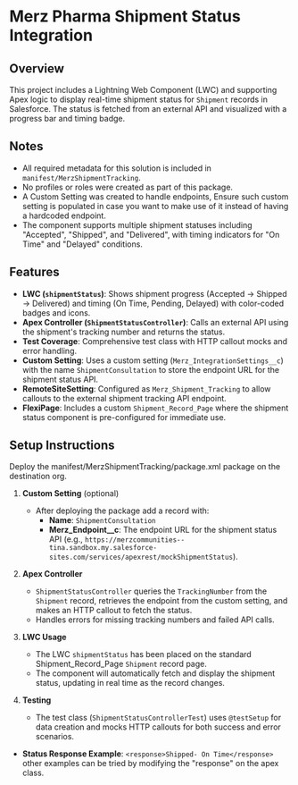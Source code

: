 # Merz Pharma Shipment Status Integration

## Overview
This project includes a Lightning Web Component (LWC) and supporting Apex logic to display real-time shipment status for `Shipment` records in Salesforce. The status is fetched from an external API and visualized with a progress bar and timing badge.

## Notes
- All required metadata for this solution is included in `manifest/MerzShipmentTracking`.
- No profiles or roles were created as part of this package.
- A Custom Setting was created to handle endpoints, Ensure such custom setting is populated in case you want to make use of it instead of having a hardcoded endpoint.
- The component supports multiple shipment statuses including "Accepted", "Shipped", and "Delivered", with timing indicators for "On Time" and "Delayed" conditions.

## Features
- **LWC (`shipmentStatus`)**: Shows shipment progress (Accepted → Shipped → Delivered) and timing (On Time, Pending, Delayed) with color-coded badges and icons.
- **Apex Controller (`ShipmentStatusController`)**: Calls an external API using the shipment's tracking number and returns the status.
- **Test Coverage**: Comprehensive test class with HTTP callout mocks and error handling.
- **Custom Setting**: Uses a custom setting (`Merz_IntegrationSettings__c`) with the name `ShipmentConsultation` to store the endpoint URL for the shipment status API.
- **RemoteSiteSetting**: Configured as `Merz_Shipment_Tracking` to allow callouts to the external shipment tracking API endpoint.
- **FlexiPage**: Includes a custom `Shipment_Record_Page` where the shipment status component is pre-configured for immediate use.

## Setup Instructions
Deploy the manifest/MerzShipmentTracking/package.xml package on the destination org.

1. **Custom Setting** (optional)
   - After deploying the package add a record with:
     - **Name**: `ShipmentConsultation`
     - **Merz_Endpoint__c**: The endpoint URL for the shipment status API (e.g., `https://merzcommunities--tina.sandbox.my.salesforce-sites.com/services/apexrest/mockShipmentStatus`).

2. **Apex Controller**
   - `ShipmentStatusController` queries the `TrackingNumber` from the `Shipment` record, retrieves the endpoint from the custom setting, and makes an HTTP callout to fetch the status.
   - Handles errors for missing tracking numbers and failed API calls.

3. **LWC Usage**
   - The LWC `shipmentStatus` has been placed on the standard Shipment_Record_Page  `Shipment` record page.
   - The component will automatically fetch and display the shipment status, updating in real time as the record changes.

4. **Testing**
   - The test class (`ShipmentStatusControllerTest`) uses `@testSetup` for data creation and mocks HTTP callouts for both success and error scenarios.




- **Status Response Example**: `<response>Shipped- On Time</response>` other examples can be tried by modifying the "response" on the apex class.


